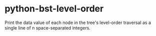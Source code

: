 # python-bst-level-order
Print the data value of each node in the tree's level-order traversal as a single line of n space-separated integers.
